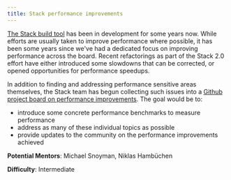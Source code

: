 ```yaml
---
title: Stack performance improvements
---
```


[The Stack build tool](https://github.com/commercialhaskell/stack/) has been in development for some years now. While efforts are usually taken to improve performance where possible, it has been some years since we've had a dedicated focus on improving performance across the board. Recent refactorings as part of the Stack 2.0 effort have either introduced some slowdowns that can be corrected, or opened opportunities for performance speedups.

In addition to finding and addressing performance sensitive areas themselves, the Stack team has begun collecting such issues into a [Github project board on performance improvements](https://github.com/commercialhaskell/stack/projects/3). The goal would be to:

* introduce some concrete performance benchmarks to measure performance
* address as many of these individual topics as possible
* provide updates to the community on the performance improvements achieved

**Potential Mentors**: Michael Snoyman, Niklas Hambüchen

**Difficulty**: Intermediate
